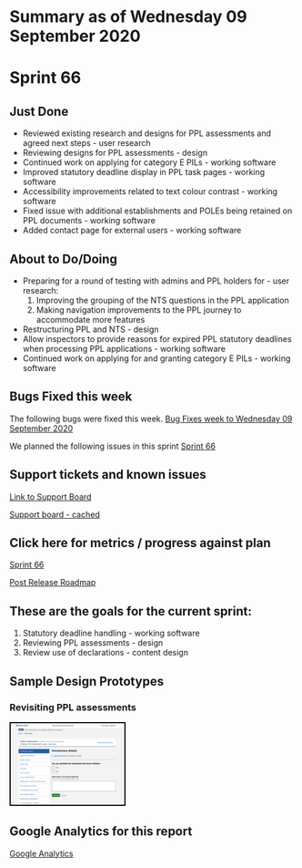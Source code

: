 # Summary as of Wednesday 09 September 2020 

# Sprint 66

## Just Done
* Reviewed existing research and designs for PPL assessments and agreed next steps - user research
* Reviewing designs for PPL assessments - design
* Continued work on applying for category E PILs - working software
* Improved statutory deadline display in PPL task pages - working software
* Accessibility improvements related to text colour contrast - working software
* Fixed issue with additional establishments and POLEs being retained on PPL documents - working software
* Added contact page for external users - working software

## About to Do/Doing
* Preparing for a round of testing with admins and PPL holders for - user research: 
	1. Improving the grouping of the NTS questions in the PPL application 
	2. Making navigation improvements to the PPL journey to accommodate more features
* Restructuring PPL and NTS - design
* Allow inspectors to provide reasons for expired PPL statutory deadlines when processing PPL applications - working software
* Continued work on applying for and granting category E PILs - working software

## Bugs Fixed this week
The following bugs were fixed this week.
[Bug Fixes week to Wednesday 09 September 2020](graphs/bugs09092020.png)

We planned the following issues in this sprint 
[Sprint 66](graphs/sprint09092020.png)

## Support tickets and known issues
[Link to Support Board](https://collaboration.homeoffice.gov.uk/jira/secure/RapidBoard.jspa?rapidView=1717&selectedIssue=ASSB-253)

[Support board - cached](graphs/supportBoard09092020.png)

## Click here for metrics / progress against plan
[Sprint 66](graphs/progress09092020.png)

[Post Release Roadmap](graphs/roadmap09092020.png)

## These are the goals for the current sprint:

1. Statutory deadline handling - working software 
2. Reviewing PPL assessments - design 
3. Review use of declarations - content design

## Sample Design Prototypes
### Revisiting PPL assessments
<a href="graphs/proto1_09092020.png"><img src="graphs/proto1_09092020.png" alt="HTML5 Icon" width="200" style="border:2px solid black"></a>
<br>

## Google Analytics for this report
[Google Analytics](graphs/GA09092020.png)
